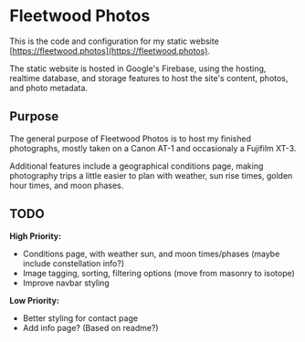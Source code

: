 # Fleetwood Photos

This is the code and configuration for my static website [https://fleetwood.photos](https://fleetwood.photos).

The static website is hosted in Google's Firebase, using the hosting, realtime database, and storage features to host the site's content, photos, and photo metadata.

## Purpose

The general purpose of Fleetwood Photos is to host my finished photographs, mostly taken on a Canon AT-1 and occasionaly a Fujifilm XT-3.

Additional features include a geographical conditions page, making photography trips a little easier to plan with weather, sun rise times, golden hour times, and moon phases.

## TODO
**High Priority:**
- Conditions page, with weather sun, and moon times/phases (maybe include constellation info?)
- Image tagging, sorting, filtering options (move from masonry to isotope)
- Improve navbar styling

**Low Priority:**
- Better styling for contact page
- Add info page? (Based on readme?)
